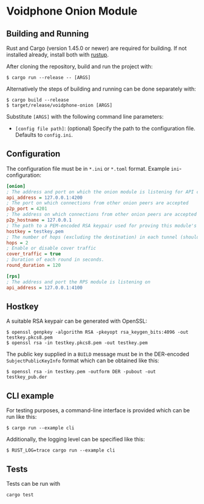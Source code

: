 Voidphone Onion Module
======================

## Building and Running
Rust and Cargo (version 1.45.0 or newer) are required for building.
If not installed already, install both with [rustup](https://rustup.rs/).

After cloning the repository, build and run the project with:
```
$ cargo run --release -- [ARGS]
```
Alternatively the steps of building and running can be done separately with:
```
$ cargo build --release
$ target/release/voidphone-onion [ARGS]
```

Substitute `[ARGS]` with the following command line parameters:
* `[config file path]`: (optional) Specify the path to the configuration file. Defaults to `config.ini`.

## Configuration

The configuration file must be in `*.ini` or `*.toml` format.
Example `ini`-configuration:
```ini
[onion]
; The address and port on which the onion module is listening for API connections
api_address = 127.0.0.1:4200
; The port on which connections from other onion peers are accepted
p2p_port = 4201
; The address on which connections from other onion peers are accepted
p2p_hostname = 127.0.0.1
; The path to a PEM-encoded RSA keypair used for proving this module's identity to peers
hostkey = testkey.pem
; The number of hops (excluding the destination) in each tunnel (should be at least 2)
hops = 2
; Enable or disable cover traffic
cover_traffic = true
; Duration of each round in seconds.
round_duration = 120 

[rps]
; The address and port the RPS module is listening on
api_address = 127.0.0.1:4100
```

## Hostkey
A suitable RSA keypair can be generated with OpenSSL:
```
$ openssl genpkey -algorithm RSA -pkeyopt rsa_keygen_bits:4096 -out testkey.pkcs8.pem
$ openssl rsa -in testkey.pkcs8.pem -out testkey.pem
```

The public key supplied in a `BUILD` message must be in the DER-encoded `SubjectPublicKeyInfo` format which can be obtained like this:
```
$ openssl rsa -in testkey.pem -outform DER -pubout -out testkey_pub.der
```

## CLI example
For testing purposes, a command-line interface is provided which can be run like this:
```
$ cargo run --example cli
```
Additionally, the logging level can be specified like this:
```
$ RUST_LOG=trace cargo run --example cli
```

## Tests
Tests can be run with
```
cargo test
```
